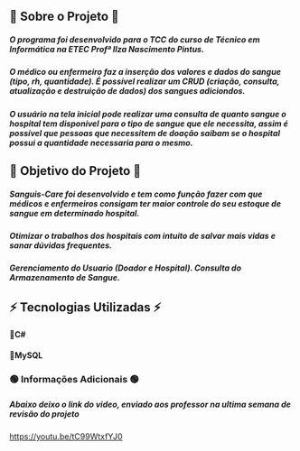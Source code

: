 ## 🚀 Sobre o Projeto 🚀
##### O programa foi desenvolvido para o TCC do curso de Técnico em Informática na ETEC Profª Ilza Nascimento Pintus.
##### O médico ou enfermeiro faz a inserção dos valores e dados do sangue (tipo, rh, quantidade). É possível realizar um CRUD (criação, consulta, atualização e destruição de dados) dos sangues adiciondos.
##### O usuário na tela inicial pode realizar uma consulta de quanto sangue o hospital tem disponivel para o tipo de sangue que ele necessita, assim é possível que pessoas que necessitem de doação saibam se o hospital possui a quantidade necessaria para o mesmo.


## 🚀 Objetivo do Projeto 🚀
##### Sanguis-Care foi desenvolvido e tem como função fazer com que médicos e enfermeiros consigam ter maior controle do seu estoque de sangue em determinado hospital.
##### Otimizar o trabalhos dos hospitais com intuito de salvar mais vidas e sanar dúvidas frequentes.
##### Gerenciamento do Usuario (Doador e Hospital). Consulta do Armazenamento de Sangue.


## ⚡️ Tecnologias Utilizadas ⚡️

#### 🔹C#
#### 🔹MySQL


### 🟢 Informações Adicionais 🟢
##### Abaixo deixo o link do video, enviado aos professor na ultima semana de revisão do projeto
https://youtu.be/tC99WtxfYJ0
